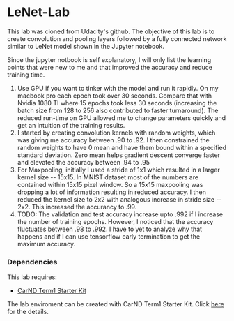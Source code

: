 # LeNet-Lab
This lab was cloned from Udacity's github. The objective of this lab is to create convolution and pooling layers followed by a fully connected network similar to LeNet model shown in the Jupyter notebook.

Since the jupyter notbook is self explanatory, I will only list the learning points that were new to me and that improved the accuracy and reduce training time.

1) Use GPU if you want to tinker with the model and run it rapidly. On my macbook pro each epoch took over 30 seconds. Compare that with Nvidia 1080 TI where 15 epochs took less 30 seconds (increasing the batch size from 128 to 256 also contributed to faster turnaround). The reduced run-time on GPU allowed me to change parameters quickly and get an intuition of the training results.
2) I started by creating convolution kernels with random weights, which was giving me accuracy between .90 to .92. I then constrained the random weights to have 0 mean and have them bound within a specified standard deviation. Zero mean helps gradient descent converge faster and elevated the accuracy between .94 to .95
3) For Maxpooling, initially I used a stride of 1x1 which resulted in a larger  kernel size -- 15x15. In MNIST dataset most of the numbers are contained within 15x15 pixel window. So a 15x15 maxpooling was dropping a lot of information resulting in reduced accuracy. I then reduced the kernel size to 2x2 with analogous increase in stride size -- 2x2. This increased the accurancy to .99. 
4) TODO: The validation and test accuracy increase upto .992 if I increase the number of training epochs. However, I noticed that the accuracy fluctuates between .98 to .992. I have to yet to analyze why that happens and if I can use tensorflow early termination to get the maximum accuracy.  

### Dependencies
This lab requires:

* [CarND Term1 Starter Kit](https://github.com/udacity/CarND-Term1-Starter-Kit)

The lab enviroment can be created with CarND Term1 Starter Kit. Click [here](https://github.com/udacity/CarND-Term1-Starter-Kit/blob/master/README.md) for the details.
